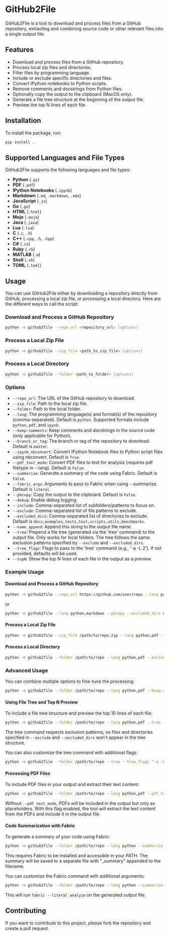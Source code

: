 # GitHub2File

GitHub2File is a tool to download and process files from a GitHub repository, extracting and combining source code or other relevant files into a single output file.

## Features

- Download and process files from a GitHub repository.
- Process local zip files and directories.
- Filter files by programming language.
- Include or exclude specific directories and files.
- Convert IPython notebooks to Python scripts.
- Remove comments and docstrings from Python files.
- Optionally copy the output to the clipboard (MacOS only).
- Generate a file tree structure at the beginning of the output file.
- Preview the top N lines of each file.

## Installation

To install the package, run:

```bash
pip install .
```

## Supported Languages and File Types

GitHub2File supports the following languages and file types:

- **Python** (`.py`)
- **PDF** (`.pdf`)
- **IPython Notebooks** (`.ipynb`)
- **Markdown** (`.md`, `.markdown`, `.mdx`)
- **JavaScript** (`.js`)
- **Go** (`.go`)
- **HTML** (`.html`)
- **Mojo** (`.mojo`)
- **Java** (`.java`)
- **Lua** (`.lua`)
- **C** (`.c`, `.h`)
- **C++** (`.cpp`, `.h`, `.hpp`)
- **C#** (`.cs`)
- **Ruby** (`.rb`)
- **MATLAB** (`.m`)
- **Shell** (`.sh`)
- **TOML** (`.toml`)

## Usage

You can use GitHub2File either by downloading a repository directly from GitHub, processing a local zip file, or processing a local directory. Here are the different ways to call the script:

### Download and Process a GitHub Repository

```bash
python -m github2file --repo_url <repository_url> [options]
```

### Process a Local Zip File

```bash
python -m github2file --zip_file <path_to_zip_file> [options]
```

### Process a Local Directory

```bash
python -m github2file --folder <path_to_folder> [options]
```

### Options

- `--repo_url`: The URL of the GitHub repository to download.
- `--zip_file`: Path to the local zip file.
- `--folder`: Path to the local folder.
- `--lang`: The programming language(s) and format(s) of the repository (comma-separated). Default is `python`. Supported formats include `python`, `pdf`, and `ipynb`.
- `--keep-comments`: Keep comments and docstrings in the source code (only applicable for Python).
- `--branch_or_tag`: The branch or tag of the repository to download. Default is `master`.
- `--ipynb_nbconvert`: Convert IPython Notebook files to Python script files using nbconvert. Default is `True`.
- `--pdf_text_mode`: Convert PDF files to text for analysis (requires pdf filetype in --lang). Default is `False`.
- `--summarize`: Generate a summary of the code using Fabric. Default is `False`.
- `--fabric_args`: Arguments to pass to Fabric when using --summarize. Default is `literal`.
- `--pbcopy`: Copy the output to the clipboard. Default is `False`.
- `--debug`: Enable debug logging.
- `--include`: Comma-separated list of subfolders/patterns to focus on.
- `--exclude`: Comma-separated list of file patterns to exclude.
- `--excluded_dirs`: Comma-separated list of directories to exclude. Default is `docs,examples,tests,test,scripts,utils,benchmarks`.
- `--name_append`: Append this string to the output file name.
- `--tree`: Prepend a file tree (generated via the 'tree' command) to the output file. Only works for local folders. The tree follows the same exclusion patterns specified by `--exclude` and `--excluded_dirs`.
- `--tree_flags`: Flags to pass to the 'tree' command (e.g., '-a -L 2'). If not provided, defaults will be used.
- `--topN`: Show the top N lines of each file in the output as a preview.

### Example Usage

#### Download and Process a GitHub Repository

```bash
python -m github2file --repo_url https://github.com/user/repo --lang python,markdown,pdf --pbcopy --excluded_dirs env
```

or 

```bash
python -m github2file --lang python,markdown --pbcopy --excluded_dirs env https://github.com/user/repo 
```
#### Process a Local Zip File

```bash
python -m github2file --zip_file /path/to/repo.zip --lang python,pdf --include src,lib --exclude test --keep-comments
```

#### Process a Local Directory

```bash
python -m github2file --folder /path/to/repo --lang python,pdf --excluded_dirs env,docs
```

### Advanced Usage

You can combine multiple options to fine-tune the processing:

```bash
python -m github2file --folder /path/to/repo --lang python,pdf --keep-comments --include src,lib --name_append processed --debug --pbcopy
```

#### Using File Tree and Top N Preview

To include a file tree structure and preview the top 10 lines of each file:

```bash
python -m github2file --folder /path/to/repo --lang python,pdf --tree --topN 10 --exclude test
```

The tree command respects exclusion patterns, so files and directories specified in `--exclude` and `--excluded_dirs` won't appear in the tree structure.

You can also customize the tree command with additional flags:

```bash
python -m github2file --folder /path/to/repo --tree --tree_flags "-a -L 3" --lang python
```

#### Processing PDF Files

To include PDF files in your output and extract their text content:

```bash
python -m github2file --folder /path/to/repo --lang python,pdf --pdf_text_mode
```

Without `--pdf_text_mode`, PDFs will be included in the output but only as placeholders. With this flag enabled, the tool will extract the text content from the PDFs and include it in the output file.

#### Code Summarization with Fabric

To generate a summary of your code using Fabric:

```bash
python -m github2file --folder /path/to/repo --lang python --summarize
```

This requires Fabric to be installed and accessible in your PATH. The summary will be saved to a separate file with "_summary" appended to the filename.

You can customize the Fabric command with additional arguments:

```bash
python -m github2file --folder /path/to/repo --lang python --summarize --fabric_args "literal analyze"
```

This will run `fabric --literal analyze` on the generated output file.

## Contributing

If you want to contribute to this project, please fork the repository and create a pull request.

